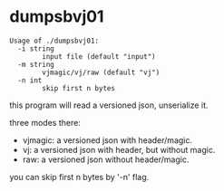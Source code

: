# dumpsbvj01

```
Usage of ./dumpsbvj01:
  -i string
        input file (default "input")
  -m string
        vjmagic/vj/raw (default "vj")
  -n int
        skip first n bytes
```

this program will read a versioned json, unserialize it.

three modes there:

+ vjmagic: a versioned json with header/magic.
+ vj: a versioned json with header, but without magic.
+ raw: a versioned json without header/magic.

you can skip first n bytes by '-n' flag.
